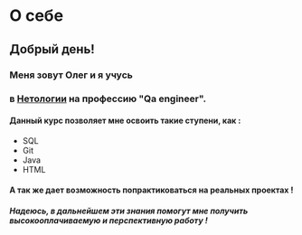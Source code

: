 # О себе
## Добрый день!
### Меня зовут Олег и я учусь   
### в [Нетологии](https://netology.ru/) на профессию "Qа engineer".
#### Данный курс позволяет  мне освоить такие ступени, как :
* SQL
* Git
* Java
* HTML
#### А так же дает возможность попрактиковаться на реальных проектах !
##### Надеюсь, в дальнейшем эти знания помогут мне получить высокооплачиваемую и перспективную работу !
